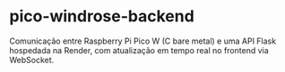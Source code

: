 # pico-windrose-backend
Comunicação entre Raspberry Pi Pico W (C bare metal) e uma API Flask hospedada na Render, com atualização em tempo real no frontend via WebSocket.
